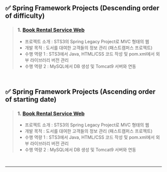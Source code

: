 <!-- Contents -->
## ✅ Spring Framework Projects (Descending order of difficulty)
> ### 1. [Book Rental Service Web](https://github.com/Kim-src/Spring/tree/main/1.%20Spring%20Framework/Book%20Rental%20Service%20Web)
> - 프로젝트 소개 : STS3의 Spring Legacy Project로 MVC 형태의 웹
> - 개발 목적 : 도서를 대여한 고객들의 정보 관리 (패스트캠퍼스 프로젝트)
> - 수행 역량 1 : STS3에서 Java, HTML/CSS 코드 작성 및 pom.xml에서 외부 라이브러리 버전 관리
> - 수행 역량 2 : MySQL에서 DB 생성 및 Tomcat9 서버와 연동

<br>

## ✅ Spring Framework Projects (Ascending order of starting date)
> ### 1. [Book Rental Service Web](https://github.com/Kim-src/Spring/tree/main/1.%20Spring%20Framework/Book%20Rental%20Service%20Web)
> - 프로젝트 소개 : STS3의 Spring Legacy Project로 MVC 형태의 웹
> - 개발 목적 : 도서를 대여한 고객들의 정보 관리 (패스트캠퍼스 프로젝트)
> - 수행 역량 1 : STS3에서 Java, HTML/CSS 코드 작성 및 pom.xml에서 외부 라이브러리 버전 관리
> - 수행 역량 2 : MySQL에서 DB 생성 및 Tomcat9 서버와 연동

<br>

***

<br>
<br>
<br>
